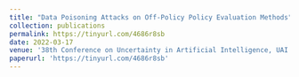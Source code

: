 ```yaml
---
title: "Data Poisoning Attacks on Off-Policy Policy Evaluation Methods"
collection: publications
permalink: https://tinyurl.com/4686r8sb
date: 2022-03-17
venue: '38th Conference on Uncertainty in Artificial Intelligence, UAI 2022'
paperurl: 'https://tinyurl.com/4686r8sb'
---
```

